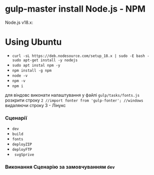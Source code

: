 # gulp-master install  Node.js - NPM

Node.js v18.x:
# Using Ubuntu 
- `curl -sL https://deb.nodesource.com/setup_18.x | sudo -E bash - sudo apt-get install -y nodejs`
- `sudo apt instal npm -y`
- `npm install -g npm`
- `node -v`
- `npm -v`
- `npm i`

для віндовс виконати налаштування у файлі `gulp/tasks/fonts.js` розкрити строку `2 //import fonter from 'gulp-fonter'; //windows` видаляючи строку 3 - Лінукс

### Сценарії
  - ` dev ` 
  - ` build `
  - ` fonts `
  - ` deployZIP `
  - ` deployFTP `
  - ` svgSprive`
### Виконання Сценарію за замовчуванням  ` dev `
